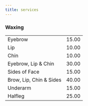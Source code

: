 ```yaml
---
title: services
---
```


<section>
	<h3 class="major">Waxing</h3>
	<div class="table-wrapper">
		<table>
			<tbody>
				<tr>
					<td>Eyebrow</td>
					<td>15.00</td>
				</tr>
				<tr>
					<td>Lip</td>
					<td>10.00</td>
				</tr>
                <tr>
					<td>Chin</td>
					<td>10.00</td>
				</tr>
                <tr>
					<td>Eyebrow, Lip & Chin</td>
					<td>30.00</td>
				</tr>
                <tr>
					<td>Sides of Face</td>
					<td>15.00</td>
				</tr>
                <tr>
					<td>Brow, Lip, Chin & Sides</td>
					<td>40.00</td>
				</tr>
                <tr>
					<td>Underarm</td>
					<td>15.00</td>
				</tr>
                <tr>
					<td>Halfleg</td>
					<td>25.00</td>
				</tr>
			</tbody>
		</table>
	</div>
</section>